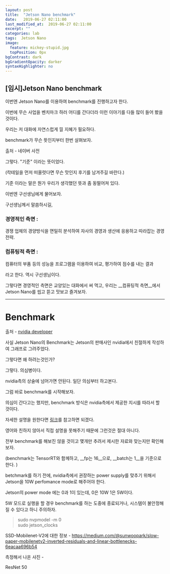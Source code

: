 ```yaml
---
layout: post
title:  "Jetson Nano benchmark"
date:   2019-06-27 02:11:00
last_modified_at:  2019-06-27 02:11:00
excerpt: ""
categories: lab
tags:  Jetson Nano
image:
  feature: mickey-stupid.jpg
  topPosition: 0px
bgContrast: dark
bgGradientOpacity: darker
syntaxHighlighter: no
---
```


[임시]Jetson Nano benchmark
--

이번엔 Jetson Nano를 이용하여 benchmark를 진행하고자 한다.

이번에 무슨 사업을 벤치마크 하러 어디를 간다더라 이런 이야기를 다들 많이 들어 봤을 것이다.

우리는 저 대화에 자연스럽게 낄 지혜가 필요하다.

benchmark가 무슨 뜻인지부터 한번 살펴보자.

<div class="img img--fullContainer img--8xLeading" style="background-image: url({{ site.baseurl_posts_img }}meaning_of_benchmark01.png);"></div>

출처 - 네이버 사전

그렇다. "기준" 이라는 뜻이었다.  

(칵테일을 먼저 떠올렷다면 무슨 맛인지 후기를 남겨주길 바란다.)

기준 이라는 말은 뭔가 우리가 생각했던 뜻과 좀 동떨어져 있다.

이번엔 구선생님에게 물어보자.

구선생님께서 말씀하시길,

### 경영적인 측면 :
경쟁 업체의 경양방식을 면밀히 분석하여 자사의 경영과 생산에 응용하고 따라잡는 경영 전략.

### 컴퓨팅적 측면 :
컴퓨터의 부품 등의 성능을 프로그램을 이용하여 비교, 평가하여 점수를 내는 결과

라고 한다. 역시 구선생님이다.

그렇다면 경영적인 측면은 교양있는 대화에서 써 먹고, 우리는 __컴퓨팅적 측면__에서 Jetson Nano를 씹고 뜯고 맛보고 즐겨보자.






***

# Benchmark

<div class="img img--fullContainer img--10xLeading" style="background-image: url({{ site.baseurl_posts_img }}jetson_nano-deep_learning_inference_perf-chart.png);"></div>

출처 - [nvidia developer](https://developer.nvidia.com/embedded/jetson-nano-dl-inference-benchmarks)  


사실 Jetson Nano의 Benchmark는 Jetson의 판매사인 nvidia에서 친절하게 작성하여 그래프로 그려주었다.

그렇다면 왜 하려는것인가?

그렇다. 의심병이다.

nvidia측의 상술에 넘어가면 안된다. 일단 의심부터 하고본다.

그럼 바로 benchmark를 시작해보자.

의심이 간다고는 했지만, benchmark 방식은 nvidia측에서 제공한 지시를 따라서 할 것이다.

자세한 설명을 원한다면 [링크](https://developer.nvidia.com/embedded/jetson-nano-dl-inference-benchmarks)를 참고하면 되겠다.

영어와 친하지 않아서 직접 설명을 못해주기 때문에 그런것은 절대 아니다.

전부 benchmark를 해보진 않을 것이고 몇개만 추려서 제시한 자료와 맞는지만 확인해보자.

(benchmark는 TensorRT와 함께하고, __fp는 16__으로, __batch는 1__을 기준으로 한다.
)

betchmark를 하기 전에, nvidia측에서 권장하는 power supply를 맞추기 위해서
Jetson을 10W perfomance mode로 해주어야 한다.

Jetson의 power mode 에는 0과 1이 있는데, 0은 10W 1은 5W이다.

5W 모드로 실행을 할 경우 benchmark를 하는 도중에 종료되거나, 시스템이 불안정해 질 수 있다고 하니 주의하자.

<blockquote class="u--startsWithDoubleQuote">sudo nvpmodel -m 0<br>
sudo jetson_clocks</blockquote>

SSD-Mobilenet-V2에 대한 정보 - https://medium.com/@sunwoopark/slow-paper-mobilenetv2-inverted-residuals-and-linear-bottlenecks-6eacaa696b54

측정해서 나온 사진 -
<div class="img img--fullContainer img--14xLeading" style="background-image: url({{ site.baseurl_posts_img }}SSD-Mobilenet-V2.png);"></div>

ResNet 50
